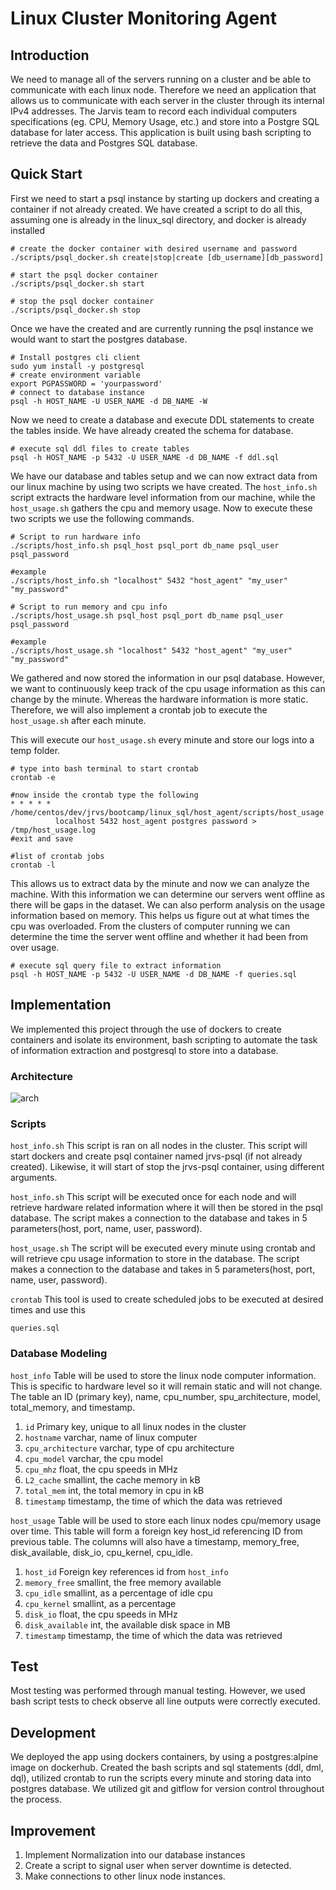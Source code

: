 # Linux Cluster Monitoring Agent

## Introduction

We need to manage all of the servers running on a cluster and be able to 
communicate with each linux node. Therefore we need an application that 
allows us to communicate with each server in the cluster through its internal 
IPv4 addresses. The Jarvis team to record each individual computers 
specifications (eg. CPU, Memory Usage, etc.) and store into a Postgre SQL 
database for later access. This application is built using bash scripting to 
retrieve the data and Postgres SQL database. 


## Quick Start


First we need to start a psql instance by starting up dockers and creating
a container if not already created. We have created a script to do all this, 
assuming one is already in the linux_sql directory, and docker is already installed
```shell
# create the docker container with desired username and password
./scripts/psql_docker.sh create|stop|create [db_username][db_password]

# start the psql docker container 
./scripts/psql_docker.sh start

# stop the psql docker container
./scripts/psql_docker.sh stop
```
Once we have the created and are currently running the psql instance we would
want to start the postgres database. 
```shell
# Install postgres cli client 
sudo yum install -y postgresql
# create environment variable
export PGPASSWORD = 'yourpassword'
# connect to database instance 
psql -h HOST_NAME -U USER_NAME -d DB_NAME -W 
```
Now we need to create a database and execute DDL statements to create the 
tables inside. We have already created the schema for database. 
```shell
# execute sql ddl files to create tables
psql -h HOST_NAME -p 5432 -U USER_NAME -d DB_NAME -f ddl.sql
```
We have our database and tables setup and we can now extract data from our 
linux machine by using two scripts we have created. The `host_info.sh` script 
extracts the hardware level information from our machine, while the `host_usage.sh`
gathers the cpu and memory usage. Now to execute these two scripts we use the 
following commands. 

```shell
# Script to run hardware info 
./scripts/host_info.sh psql_host psql_port db_name psql_user psql_password

#example
./scripts/host_info.sh "localhost" 5432 "host_agent" "my_user" "my_password"
```
```shell
# Script to run memory and cpu info 
./scripts/host_usage.sh psql_host psql_port db_name psql_user psql_password

#example
./scripts/host_usage.sh "localhost" 5432 "host_agent" "my_user" "my_password"
```
We gathered and now stored the information in our psql database. However, we
want to continuously keep track of the cpu usage information as this can change 
by the minute. Whereas the hardware information is more static. Therefore, we 
will also implement a crontab job to execute the `host_usage.sh` after each
minute. 

This will execute our `host_usage.sh` every minute and store our logs into 
a temp folder. 
```shell
# type into bash terminal to start crontab
crontab -e

#now inside the crontab type the following
* * * * * /home/centos/dev/jrvs/bootcamp/linux_sql/host_agent/scripts/host_usage.sh 
          localhost 5432 host_agent postgres password > /tmp/host_usage.log
#exit and save

#list of crontab jobs
crontab -l
```

This allows us to extract data by the minute and now we can analyze the machine.
With this information we can determine our servers went offline as there will be gaps
in the dataset. We can also perform analysis on the usage information based on memory. 
This helps us figure out at what times the cpu was overloaded. From the clusters of 
computer running we can determine the time the server went offline and whether it 
had been from over usage.
```shell
# execute sql query file to extract information
psql -h HOST_NAME -p 5432 -U USER_NAME -d DB_NAME -f queries.sql
```


## Implementation
We implemented this project through the use of dockers to create containers and isolate
its environment, bash scripting to automate the task of information extraction 
and postgresql to store into a database.

### Architecture

![arch](assets/sqlarch.png)

### Scripts

`host_info.sh` This script is ran on all nodes in the cluster. This script will 
start dockers and create psql container named jrvs-psql (if not already created). Likewise, 
it will start of stop the jrvs-psql container, using different arguments. 

`host_info.sh` This script will be executed once for each node and will retrieve hardware
related information where it will then be stored in the psql database. The script makes
a connection to the database and takes in 5 parameters(host, port, name, user, 
password). 

`host_usage.sh` The script will be executed every minute using crontab and will 
retrieve cpu usage information to store in the database. The script makes
a connection to the database and takes in 5 parameters(host, port, name, user,
password).

`crontab` This tool is used to create scheduled jobs to be executed at desired times
and use this 

`queries.sql`

### Database Modeling

`host_info` Table will be used to store the linux node computer information. This
is specific to hardware level so it will remain static and will not change. The
table an ID (primary key), name, cpu_number, spu_architecture, model, total_memory, 
and timestamp.

1. `id` Primary key, unique to all linux nodes in the cluster
2. `hostname` varchar, name of linux computer
3. `cpu_architecture` varchar, type of cpu architecture
4. `cpu_model` varchar, the cpu model 
5. `cpu_mhz` float, the cpu speeds in MHz
6. `L2_cache` smallint, the cache memory in kB
7. `total_mem` int, the total memory in cpu in kB
8. `timestamp` timestamp, the time of which the data was retrieved


`host_usage` Table will be used to store each linux nodes cpu/memory usage over time.
This table will form a foreign key host_id referencing ID from previous table. The 
columns will also have a timestamp, memory_free, disk_available, disk_io, cpu_kernel, 
cpu_idle.

1. `host_id` Foreign key references id from `host_info`
2. `memory_free` smallint, the free memory available
3. `cpu_idle` smallint, as a percentage of idle cpu
4. `cpu_kernel` smallint, as a percentage
5. `disk_io` float, the cpu speeds in MHz
6. `disk_available` int, the available disk space in MB
7. `timestamp` timestamp, the time of which the data was retrieved

## Test

Most testing was performed through manual testing. However, we used bash script tests
to check observe all line outputs were correctly executed. 

## Development 

We deployed the app using dockers containers, by using a postgres:alpine image
on dockerhub. Created the bash scripts and sql statements (ddl, dml, dql), utilized
crontab to run the scripts every minute and storing data into postgres database. 
We utilized git and gitflow for version control throughout the process. 

## Improvement

1. Implement Normalization into our database instances
2. Create a script to signal user when server downtime is detected.
3. Make connections to other linux node instances. 
